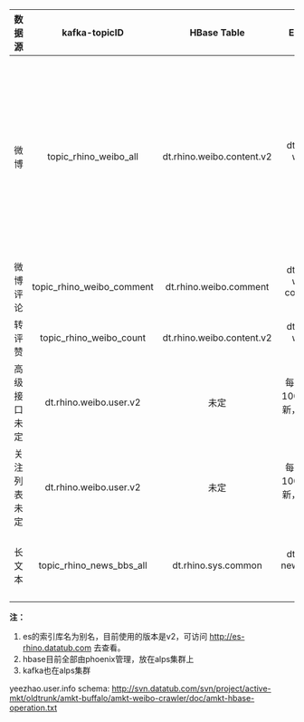 
|数据源|	kafka-topicID |HBase Table | ES Index |更新频率|
| :------------ | :-----------: | :-----------------: | :-------------------: | -------------------: |
|微博 | topic_rhino_weibo_all | dt.rhino.weibo.content.v2 | dt-rhino-weibo-index | 取预先圈定的活跃用户（sugan:目前1810w用户）每天定期全量按uid爬取最新微博，目前效果大约1500w微博一天 |
|微博评论 | topic_rhino_weibo_comment | dt.rhino.weibo.comment | dt-rhino-weibo-comment-index | 提交接口触发 |
|转评赞 | topic_rhino_weibo_count | dt.rhino.weibo.content.v2 | dt-rhino-weibo-index | 每天提交接口触发 |
|高级接口	未定 | dt.rhino.weibo.user.v2 | 未定 | 每天不同的100w用户更新，3个月一轮 |
|关注列表	未定 | dt.rhino.weibo.user.v2 | 未定 | 每天不同的100w用户更新，3个月一轮 |
|长文本 | topic_rhino_news_bbs_all | dt.rhino.sys.common | dt-rhino-newsforum-index | 2w个url网站种子，每天更新新的网页 |

**注：**

1. es的索引库名为别名，目前使用的版本是v2，可访问 http://es-rhino.datatub.com 去查看。
2. hbase目前全部由phoenix管理，放在alps集群上
3. kafka也在alps集群

yeezhao.user.info schema: http://svn.datatub.com/svn/project/active-mkt/oldtrunk/amkt-buffalo/amkt-weibo-crawler/doc/amkt-hbase-operation.txt